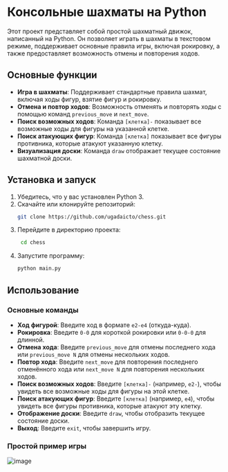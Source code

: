 # Консольные шахматы на Python

Этот проект представляет собой простой шахматный движок, написанный на Python. Он позволяет играть в шахматы в текстовом режиме, поддерживает основные правила игры, включая рокировку, а также предоставляет возможность отмены и повторения ходов.

## Основные функции

- **Игра в шахматы**: Поддерживает стандартные правила шахмат, включая ходы фигур, взятие фигур и рокировку.
- **Отмена и повтор ходов**: Возможность отменять и повторять ходы с помощью команд `previous_move` и `next_move`.
- **Поиск возможных ходов**: Команда `[клетка]-` показывает все возможные ходы для фигуры на указанной клетке.
- **Поиск атакующих фигур**: Команда `[клетка]` показывает все фигуры противника, которые атакуют указанную клетку.
- **Визуализация доски**: Команда `draw` отображает текущее состояние шахматной доски.

## Установка и запуск

1. Убедитесь, что у вас установлен Python 3.
2. Скачайте или клонируйте репозиторий:
   ```bash
   git clone https://github.com/ugadaicto/chess.git
3. Перейдите в директорию проекта:
    ```bash
     cd chess
4. Запустите программу:
    ```bash
    python main.py

## Использование

### Основные команды

- **Ход фигурой**: Введите ход в формате `e2-e4` (откуда-куда).
- **Рокировка**: Введите `0-0` для короткой рокировки или `0-0-0` для длинной.
- **Отмена хода**: Введите `previous_move` для отмены последнего хода или `previous_move N` для отмены нескольких ходов.
- **Повтор хода**: Введите `next_move` для повторения последнего отменённого хода или `next_move N` для повторения нескольких ходов.
- **Поиск возможных ходов**: Введите `[клетка]-` (например, `e2-`), чтобы увидеть все возможные ходы для фигуры на этой клетке.
- **Поиск атакующих фигур**: Введите `[клетка]` (например, `e4`), чтобы увидеть все фигуры противника, которые атакуют эту клетку.
- **Отображение доски**: Введите `draw`, чтобы отобразить текущее состояние доски.
- **Выход**: Введите `exit`, чтобы завершить игру.

### Простой пример игры
![image](https://github.com/user-attachments/assets/89204c4c-5bf1-43cb-b55b-1f1d8ddef545)


